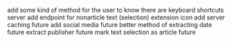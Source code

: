 add some kind of method for the user to know there are keyboard shortcuts
server add endpoint for nonarticle text (selection)
extension icon
add server caching future
add social media future
better method of extracting date future
extract publisher future
mark text selection as article future
